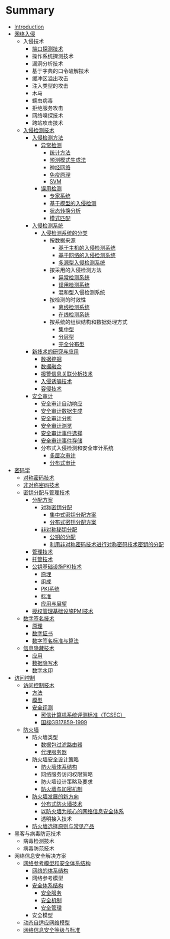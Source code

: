 # Summary

* [Introduction](README.md)
* [网络入侵](wang-luo-ru-qin.md)
  * 入侵技术
    * [端口探测技术](wang-luo-ru-qin/duan-kou-tan-ce-ji-zhu.md)
    * 操作系统探测技术
    * 漏洞分析技术
    * 基于字典的口令破解技术
    * 缓冲区溢出攻击
    * 注入类型的攻击
    * 木马
    * 蠕虫病毒
    * 拒绝服务攻击
    * 网络嗅探技术
    * 跨站攻击技术
  * [入侵检测技术](wang-luo-ru-qin/ru-qin-jian-ce-ji-zhu.md)
    * [入侵检测方法](wang-luo-ru-qin/ru-qin-jian-ce-ji-zhu/ru-qin-jian-ce-fang-fa.md)
      * [异常检测](wang-luo-ru-qin/ru-qin-jian-ce-ji-zhu/ru-qin-jian-ce-fang-fa/yi-chang-jian-ce.md)
        * [统计方法](wang-luo-ru-qin/ru-qin-jian-ce-ji-zhu/ru-qin-jian-ce-fang-fa/yi-chang-jian-ce/tong-ji-fang-fa.md)
        * [预测模式生成法](wang-luo-ru-qin/ru-qin-jian-ce-ji-zhu/ru-qin-jian-ce-fang-fa/yi-chang-jian-ce/yu-ce-mo-shi-sheng-cheng-fa.md)
        * [神经网络](wang-luo-ru-qin/ru-qin-jian-ce-ji-zhu/ru-qin-jian-ce-fang-fa/yi-chang-jian-ce/shen-jing-wang-luo.md)
        * [免疫原理](wang-luo-ru-qin/ru-qin-jian-ce-ji-zhu/ru-qin-jian-ce-fang-fa/yi-chang-jian-ce/mian-yi-yuan-li.md)
        * [SVM](wang-luo-ru-qin/ru-qin-jian-ce-ji-zhu/ru-qin-jian-ce-fang-fa/yi-chang-jian-ce/svm.md)
      * [误用检测](wang-luo-ru-qin/ru-qin-jian-ce-ji-zhu/ru-qin-jian-ce-fang-fa/wu-yong-jian-ce.md)
        * [专家系统](wang-luo-ru-qin/ru-qin-jian-ce-ji-zhu/ru-qin-jian-ce-fang-fa/wu-yong-jian-ce/zhuan-jia-xi-tong.md)
        * [基于模型的入侵检测](wang-luo-ru-qin/ru-qin-jian-ce-ji-zhu/ru-qin-jian-ce-fang-fa/wu-yong-jian-ce/ji-yu-mo-xing-de-ru-qin-jian-ce.md)
        * [状态转换分析](wang-luo-ru-qin/ru-qin-jian-ce-ji-zhu/ru-qin-jian-ce-fang-fa/wu-yong-jian-ce/zhuang-tai-zhuan-huan-fen-xi.md)
        * [模式匹配](wang-luo-ru-qin/ru-qin-jian-ce-ji-zhu/ru-qin-jian-ce-fang-fa/wu-yong-jian-ce/mo-shi-pi-pei.md)
    * [入侵检测系统](wang-luo-ru-qin/ru-qin-jian-ce-ji-zhu/ru-qin-jian-ce-xi-tong.md)
      * [入侵检测系统的分类](wang-luo-ru-qin/ru-qin-jian-ce-ji-zhu/ru-qin-jian-ce-xi-tong/ru-qin-jian-ce-xi-tong-de-fen-lei.md)
        * 按数据来源
          * [基于主机的入侵检测系统](wang-luo-ru-qin/ru-qin-jian-ce-ji-zhu/ru-qin-jian-ce-xi-tong/ru-qin-jian-ce-xi-tong-de-fen-lei/ji-yu-zhu-ji-de-ru-qin-jian-ce-xi-tong.md)
          * [基于网络的入侵检测系统](wang-luo-ru-qin/ru-qin-jian-ce-ji-zhu/ru-qin-jian-ce-xi-tong/ru-qin-jian-ce-xi-tong-de-fen-lei/ji-yu-wang-luo-de-ru-qin-jian-ce-xi-tong.md)
          * [多源型入侵检测系统](wang-luo-ru-qin/ru-qin-jian-ce-ji-zhu/ru-qin-jian-ce-xi-tong/ru-qin-jian-ce-xi-tong-de-fen-lei/duo-yuan-xing-ru-qin-jian-ce-xi-tong.md)
        * 按采用的入侵检测方法
          * [异常检测系统](wang-luo-ru-qin/ru-qin-jian-ce-ji-zhu/ru-qin-jian-ce-xi-tong/ru-qin-jian-ce-xi-tong-de-fen-lei/yi-chang-jian-ce-xi-tong.md)
          * [误用检测系统](wang-luo-ru-qin/ru-qin-jian-ce-ji-zhu/ru-qin-jian-ce-xi-tong/ru-qin-jian-ce-xi-tong-de-fen-lei/wu-yong-jian-ce-xi-tong.md)
          * 混和型入侵检测系统
        * 按检测的时效性
          * [离线检测系统](wang-luo-ru-qin/ru-qin-jian-ce-ji-zhu/ru-qin-jian-ce-xi-tong/ru-qin-jian-ce-xi-tong-de-fen-lei/li-xian-jian-ce-xi-tong.md)
          * [在线检测系统](wang-luo-ru-qin/ru-qin-jian-ce-ji-zhu/ru-qin-jian-ce-xi-tong/ru-qin-jian-ce-xi-tong-de-fen-lei/zai-xian-jian-ce-xi-tong.md)
        * 按系统的组织结构和数据处理方式
          * [集中型](wang-luo-ru-qin/ru-qin-jian-ce-ji-zhu/ru-qin-jian-ce-xi-tong/ru-qin-jian-ce-xi-tong-de-fen-lei/ji-zhong-xing.md)
          * [分层型](wang-luo-ru-qin/ru-qin-jian-ce-ji-zhu/ru-qin-jian-ce-xi-tong/ru-qin-jian-ce-xi-tong-de-fen-lei/fen-ceng-xing.md)
          * [完全分布型](wang-luo-ru-qin/ru-qin-jian-ce-ji-zhu/ru-qin-jian-ce-xi-tong/ru-qin-jian-ce-xi-tong-de-fen-lei/wan-quan-fen-bu-xing.md)
    * [新技术的研究与应用](wang-luo-ru-qin/ru-qin-jian-ce-ji-zhu/xin-ji-zhu-de-yan-jiu-yu-ying-yong.md)
      * [数据挖掘](wang-luo-ru-qin/ru-qin-jian-ce-ji-zhu/xin-ji-zhu-de-yan-jiu-yu-ying-yong/shu-ju-wa-jue.md)
      * [数据融合](wang-luo-ru-qin/ru-qin-jian-ce-ji-zhu/xin-ji-zhu-de-yan-jiu-yu-ying-yong/shu-ju-rong-he.md)
      * [报警信息关联分析技术](wang-luo-ru-qin/ru-qin-jian-ce-ji-zhu/xin-ji-zhu-de-yan-jiu-yu-ying-yong/bao-jing-xin-xi-guan-lian-fen-xi-ji-zhu.md)
      * [入侵诱骗技术](wang-luo-ru-qin/ru-qin-jian-ce-ji-zhu/xin-ji-zhu-de-yan-jiu-yu-ying-yong/ru-qin-you-pian-ji-zhu.md)
      * [容侵技术](wang-luo-ru-qin/ru-qin-jian-ce-ji-zhu/xin-ji-zhu-de-yan-jiu-yu-ying-yong/rong-qin-ji-zhu.md)
    * [安全审计](wang-luo-ru-qin/ru-qin-jian-ce-ji-zhu/an-quan-shen-ji.md)
      * [安全审计自动响应](wang-luo-ru-qin/ru-qin-jian-ce-ji-zhu/an-quan-shen-ji/an-quan-shen-ji-zi-dong-xiang-ying.md)
      * [安全审计数据生成](wang-luo-ru-qin/ru-qin-jian-ce-ji-zhu/an-quan-shen-ji/an-quan-shen-ji-shu-ju-sheng-cheng.md)
      * [安全审计分析](wang-luo-ru-qin/ru-qin-jian-ce-ji-zhu/an-quan-shen-ji/an-quan-shen-ji-fen-xi.md)
      * [安全审计浏览](wang-luo-ru-qin/ru-qin-jian-ce-ji-zhu/an-quan-shen-ji/an-quan-shen-ji-liu-lan.md)
      * [安全审计事件选择](wang-luo-ru-qin/ru-qin-jian-ce-ji-zhu/an-quan-shen-ji/an-quan-shen-ji-shi-jian-xuan-ze.md)
      * [安全审计事件存储](wang-luo-ru-qin/ru-qin-jian-ce-ji-zhu/an-quan-shen-ji/an-quan-shen-ji-shi-jian-cun-chu.md)
      * 分布式入侵检测和安全审计系统
        * [多层次审计](wang-luo-ru-qin/ru-qin-jian-ce-ji-zhu/an-quan-shen-ji/duo-ceng-ci-shen-ji.md)
        * [分布式审计](wang-luo-ru-qin/ru-qin-jian-ce-ji-zhu/an-quan-shen-ji/fen-bu-shi-shen-ji.md)
* [密码学](mi-ma-ji-zhu.md)
  * [对称密码技术](dui-cheng-mi-ma-ji-zhu.md)
  * [非对称密码技术](fei-dui-cheng-mi-ma-ji-zhu.md)
  * [密钥分配与管理技术](mi-yao-fen-pei-yu-guan-li-ji-zhu.md)
    * [分配方案](mi-yao-fen-pei-yu-guan-li-ji-zhu/fen-pei-fang-an.md)
      * [对称密钥分配](mi-yao-fen-pei-yu-guan-li-ji-zhu/fen-pei-fang-an/dui-cheng-mi-yao-fen-pei.md)
        * [集中式密钥分配方案](mi-yao-fen-pei-yu-guan-li-ji-zhu/fen-pei-fang-an/ji-zhong-shi-mi-yao-fen-pei-fang-an.md)
        * [分布式密钥分配方案](mi-yao-fen-pei-yu-guan-li-ji-zhu/fen-pei-fang-an/fen-bu-shi-mi-yao-fen-pei-fang-an.md)
      * [非对称秘钥分配](mi-yao-fen-pei-yu-guan-li-ji-zhu/fen-pei-fang-an/fei-dui-cheng-mi-yao-fen-pei.md)
        * [公钥的分配](mi-yao-fen-pei-yu-guan-li-ji-zhu/fen-pei-fang-an/gong-yao-de-fen-pei.md)
        * [利用非对称密码技术进行对称密码技术密钥的分配](mi-yao-fen-pei-yu-guan-li-ji-zhu/fen-pei-fang-an/li-yong-fei-dui-cheng-mi-ma-ji-zhu-jin-xing-dui-cheng-mi-ma-ji-zhu-mi-yao-de-fen-pei.md)
    * [管理技术](mi-yao-fen-pei-yu-guan-li-ji-zhu/guan-li-ji-zhu.md)
    * [托管技术](mi-yao-fen-pei-yu-guan-li-ji-zhu/tuo-guan-ji-zhu.md)
    * [公钥基础设施PKI技术](mi-yao-fen-pei-yu-guan-li-ji-zhu/gong-yao-ji-chu-she-shi-pki-ji-zhu.md)
      * [原理](mi-yao-fen-pei-yu-guan-li-ji-zhu/gong-yao-ji-chu-she-shi-pki-ji-zhu/yuan-li.md)
      * [组成](mi-yao-fen-pei-yu-guan-li-ji-zhu/gong-yao-ji-chu-she-shi-pki-ji-zhu/zu-cheng.md)
      * [PKI系统](mi-yao-fen-pei-yu-guan-li-ji-zhu/gong-yao-ji-chu-she-shi-pki-ji-zhu/pkixi-tong.md)
      * [标准](mi-yao-fen-pei-yu-guan-li-ji-zhu/gong-yao-ji-chu-she-shi-pki-ji-zhu/biao-zhun.md)
      * [应用与展望](mi-yao-fen-pei-yu-guan-li-ji-zhu/gong-yao-ji-chu-she-shi-pki-ji-zhu/ying-yong-yu-zhan-wang.md)
    * [授权管理基础设施PMI技术](mi-yao-fen-pei-yu-guan-li-ji-zhu/shou-quan-guan-li-ji-chu-she-shi-pmi-ji-zhu.md)
  * [数字签名技术](shu-zi-qian-ming-ji-zhu.md)
    * [原理](shu-zi-qian-ming-ji-zhu/yuan-li.md)
    * [数字证书](shu-zi-qian-ming-ji-zhu/shu-zi-zheng-shu.md)
    * [数字签名标准与算法](shu-zi-qian-ming-ji-zhu/shu-zi-qian-ming-biao-zhun-yu-suan-fa.md)
  * [信息隐藏技术](xin-xi-yin-cang-ji-zhu.md)
    * [应用](xin-xi-yin-cang-ji-zhu/ying-yong.md)
    * [数据隐写术](xin-xi-yin-cang-ji-zhu/shu-ju-yin-xie-zhu.md)
    * [数字水印](xin-xi-yin-cang-ji-zhu/shu-zi-shui-yin.md)
* [访问控制](fang-wen-kong-zhi.md)
  * [访问控制技术](fang-wen-kong-zhi/fang-wen-kong-zhi-ji-zhu.md)
    * [方法](fang-wen-kong-zhi/fang-fa.md)
    * [模型](fang-wen-kong-zhi/mo-xing.md)
    * [安全评测](fang-wen-kong-zhi/an-quan-ping-ce.md)
      * [可信计算机系统评测标准（TCSEC）](fang-wen-kong-zhi/an-quan-ping-ce/ke-xin-ji-suan-ji-xi-tong-ping-ce-biao-zhun-ff08-tcsec.md)
      * [国标GB17859-1999](fang-wen-kong-zhi/an-quan-ping-ce/guo-biao-gb17859-1999.md)
  * [防火墙](fang-wen-kong-zhi/fang-huo-qiang.md)
    * 防火墙类型
      * [数据包过滤路由器](fang-wen-kong-zhi/fang-huo-qiang/shu-ju-bao-guo-lv-lu-you-qi.md)
      * [代理服务器](fang-wen-kong-zhi/fang-huo-qiang/dai-li-fu-wu-qi.md)
    * [防火墙安全设计策略](fang-wen-kong-zhi/fang-huo-qiang/fang-huo-qiang-an-quan-she-ji-ce-lve.md)
      * [防火墙体系结构](fang-wen-kong-zhi/fang-huo-qiang/fang-huo-qiang-an-quan-she-ji-ce-lve/fang-huo-qiang-ti-xi-jie-gou.md)
      * 网络服务访问权限策略
      * 防火墙设计策略及要求
      * [防火墙与加密机制](fang-wen-kong-zhi/fang-huo-qiang/fang-huo-qiang-an-quan-she-ji-ce-lve/fang-huo-qiang-yu-jia-mi-ji-zhi.md)
    * [防火墙发展的新方向](fang-wen-kong-zhi/fang-huo-qiang/fang-huo-qiang-fa-zhan-de-xin-fang-xiang.md)
      * [分布式防火墙技术](fang-wen-kong-zhi/fang-huo-qiang/fang-huo-qiang-fa-zhan-de-xin-fang-xiang/fen-bu-shi-fang-huo-qiang-ji-zhu.md)
      * [以防火墙为核心的网络信息安全体系](fang-wen-kong-zhi/fang-huo-qiang/fang-huo-qiang-fa-zhan-de-xin-fang-xiang/yi-fang-huo-qiang-wei-he-xin-de-wang-luo-xin-xi-an-quan-ti-xi.md)
      * 透明接入技术
    * [防火墙选择原则与常见产品](fang-wen-kong-zhi/fang-huo-qiang/fang-huo-qiang-xuan-ze-yuan-ze-yu-chang-jian-chan-pin.md)
* 黑客与病毒防范技术
  * 病毒检测技术
  * 病毒防范技术
* 网络信息安全解决方案
  * [网络参考模型和安全体系结构](wang-luo-can-kao-mo-xing-he-an-quan-ti-xi-jie-gou.md)
    * [网络的体系结构](wang-luo-de-ti-xi-jie-gou.md)
    * 网络参考模型
    * [安全体系结构](an-quan-ti-xi-jie-gou.md)
      * [安全服务](an-quan-ti-xi-jie-gou/an-quan-fu-wu.md)
      * [安全机制](an-quan-ti-xi-jie-gou/an-quan-ji-zhi.md)
      * [安全管理](an-quan-ti-xi-jie-gou/an-quan-guan-li.md)
    * 安全模型
  * [动态自适应网络模型](dong-tai-zi-shi-ying-wang-luo-mo-xing.md)
  * [网络信息安全等级与标准](wang-luo-xin-xi-an-quan-deng-ji-yu-biao-zhun.md)

